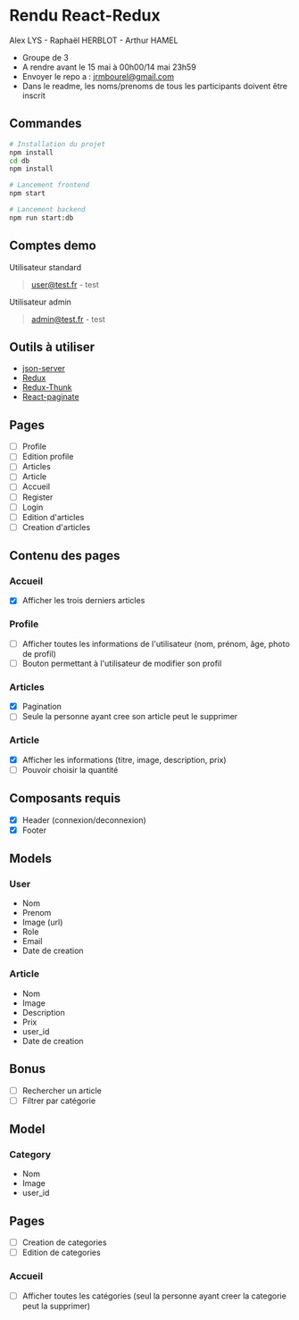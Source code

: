# Rendu React-Redux

Alex LYS - Raphaël HERBLOT - Arthur HAMEL

- Groupe de 3
- A rendre avant le 15 mai à 00h00/14 mai 23h59
- Envoyer le repo a : jrmbourel@gmail.com
- Dans le readme, les noms/prenoms de tous les participants doivent être inscrit

## Commandes

```bash
# Installation du projet
npm install
cd db
npm install

# Lancement frontend
npm start

# Lancement backend
npm run start:db
```

## Comptes demo

Utilisateur standard

> user@test.fr - test

Utilisateur admin

> admin@test.fr - test

## Outils à utiliser

- [json-server](https://github.com/typicode/json-server)
- [Redux](https://redux.js.org/)
- [Redux-Thunk](https://github.com/reduxjs/redux-thunk)
- [React-paginate](https://github.com/AdeleD/react-paginate)

## Pages

- [ ] Profile
- [ ] Edition profile
- [ ] Articles
- [ ] Article
- [ ] Accueil
- [ ] Register
- [ ] Login
- [ ] Edition d'articles
- [ ] Creation d'articles

## Contenu des pages

### Accueil

- [x] Afficher les trois derniers articles

### Profile

- [ ] Afficher toutes les informations de l'utilisateur (nom, prénom, âge, photo de profil)
- [ ] Bouton permettant à l'utilisateur de modifier son profil

### Articles

- [x] Pagination
- [ ] Seule la personne ayant cree son article peut le supprimer

### Article

- [x] Afficher les informations (titre, image, description, prix)
- [ ] Pouvoir choisir la quantité

## Composants requis

- [x] Header (connexion/deconnexion)
- [x] Footer

## Models

### User

- Nom
- Prenom
- Image (url)
- Role
- Email
- Date de creation

### Article

- Nom
- Image
- Description
- Prix
- user_id
- Date de creation

## Bonus

- [ ] Rechercher un article
- [ ] Filtrer par catégorie

## Model

### Category

- Nom
- Image
- user_id

## Pages

- [ ] Creation de categories
- [ ] Edition de categories

### Accueil

- [ ] Afficher toutes les catégories (seul la personne ayant creer la categorie peut la supprimer)
